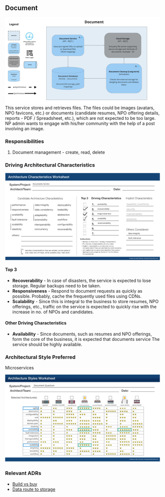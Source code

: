 ## Document

![Image](../diagrams/quanta/documents-quanta.jpg)
This service stores and retrieves files. The files could be images (avatars, NPO favicons, etc.) or documents (candidate resumes, NPO offering details, reports - PDF / Spreadsheet, etc.), which are not expected to be too large. NP admin wants to engage with his/her community with the help of a post involving an image. 

### Responsibilities

1. Document management - create, read, delete

### Driving Architectural Characteristics

![Image](../images/documents-quantum-worksheet.png)

#### Top 3

- **Recoverability** - In case of disasters, the service is expected to lose storage. Regular backups need to be taken.
- **Responsiveness** - Respond to document requests as quickly as possible. Probably, cache the frequently used files using CDNs.
- **Scalability** - Since this is integral to the business to store resumes, NPO offerings, etc., traffic on the service is expected to quickly rise with the increase in no. of NPOs and candidates.

#### Other Driving Characteristics

- **Availability** - Since documents, such as resumes and NPO offerings, form the core of the business, it is expected that documents service The service should be highly available.

### Architectural Style Preferred

Microservices

![Image](../images/document-quantum-arch-characteristics.jpg)

### Relevant ADRs

- [Build vs buy](../ADRs/adr-build-vs-buy.md)
- [Data route to storage](../ADRs/adr-upload-directly-to-document-storage.md)